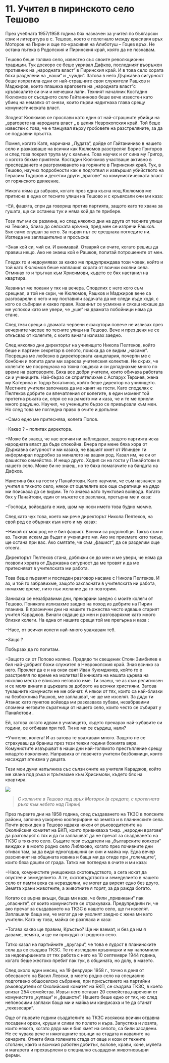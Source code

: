 # 11. Учител в пиринското село Тешово

През учебната 1957/1958 година бях назначен за учител по български език и
литература в с. Тешово, което е полегнало между красивия връх Моторок на Пирин и
още по-красивия на Алиботуш – Гоцев връх. Не остана пътека в Родопския и
Пиринския край, която да не познавам.

Тешово беше голямо село, известно със своите революционни традиции. Тук доскоро
се беше укривал Дафков, последният въоръжен противник на „народната власт“ в
Пиринския край. И в това село хората бяха разделени на „наши“ и „чужди“. Затова
в него Държавна сигурност беше изпратила едни от най-страшните свои служители
Рашков и Маджиров, които плашеха враговете на „народната власт“с кръвясалите си
очи и мечешки лапи. Техният началник Костадин Кюлюмов от съседното село
Гайтаниново беше вече известен като убиец на немалко от онези, които първи
надигнаха глава срещу комунистическата власт.

Злодеят Кюлюмов се прослави като един от най-страшните убийци на „враговете на
народната власт „ в целия Неврокопския край. Той беше известен с това, че е
танцувал върху гробовете на разстреляните, за да се подравни пръстта.

Помня, когато Катя, наричана „Лудата“, дойде от Гайтаниниво в нашето село и
разказваше на всички как Кюлюмов разстрелял Борис Григоров и след това покрил
трупа му с камъни. Това научих и от сина му Григор, с когото бяхме приятели.
Костадин Кюлюмов участваше активно в преследването и разгромяването на горяните
в Пиринския край. Тук, в Тешово, научих подробности как е подготвил и извършил
убийството на Герасим Тодоров и десетки други „врагове“ на комунистическата
власт от горянското движение.

Никога няма да забравя, когато през една късна нощ Кюлюмов ме притисна в една от
тесните улици на Тешово и с кръвясали очи ми каза:

&minus;Ей, фашяга, спри да говориш против партията, защото като те хвана за гушата,
    ще си останеш тук и няма кой да те прибере.

Този път ми се размина, но след няколко дни на друга от тесните улици на Тешово,
близо до селската кръчма, пред мен се изпречи Рашков. Бях само слушал за него.
За първи път се срещнаха погледите ни. Изгледа ме заплашително и просъска:

&minus;Зная кой си, чий си. И внимавай. Отваряй си очите, когато решиш да правиш
    нещо. Ако не знаеш кой е Рашков, попитай потрошените от мен.

Гледах го и недоумявах за какво ме предупреждава този човек, който и той като
Кюлюмов беше наплашил хората от всички околни села. Отминах го и тръгнах към
Хрисимови, където се бях настанил на квартира.

Хазаинът ме покани у тях на вечера. Споделих с него кого съм срещнал, а той не
скри, че Кюлюмов, Рашков и Маджиров вече са разговарели с него и му поставили
задачата да ме следи къде ходя, с кого се събирам и какво правя. Хазаинът се
усмихна и сякаш искаше да ме успокои като ме увери, че „уше“ на двамата
побойници няма да стане.

След тези срещи с двамата червени екзакутори повече не излизах през вечерните
часове по тесните улици на Тешово. Вече и през деня не се откъсвах от колегите,
с които винаги излизах заедно.

След няколко дни директорът на училището Никола Пелтеков, който беше и партиен
секретар в селото, поиска да се видим „насаме“. Посрещна ме любезно в
директорската канцелария, почерпи ме с бонбони и попита дали ми харесва
учителския колектив. Не скрих, че колегите ме посрещнаха на тяхна гощавка и си
допаднахме много по време на разговорите. Бяха все добри учители, които обичаха
работата си и учениците. Най-бързо се сприятелихме с Аспарух Терзиев, жена му
Катерина и Тодор Богатинов, който беше директор на училището. Местните учители
започнаха да ме канят на гости. Като споделях с Пелтеков добрите си впечатления
от колегите, в един момент той протегна ръката си, опря се на рамото ми и каза,
че и те ме приели много радушно. Научил, че учениците бързо се привързали към
мен. Но след това ме погледна право в очите и допълни:

&minus;Само едно ме притеснява, колега Попов.

&minus;Какво ? – попитах директора.

&minus;Може би знаеш, че нас всички ни наблюдават, защото партията иска народната
    власт да бъде спокойна. Вчера при мене бяха хора от Държавна сигурност и ми
    казаха, че вашият кмет от Илинден ги информирал подробно за миналото на
    вашия род. Казал им, че си от фашистко семейство. И нещо друго. Ходил си на
    гости у Панайотови в нашето село. Може би не знаеш, но те бяха помагачите на
    бандата на Дафков.

Наистина бях на гости у Панайотови. Като научили, че съм назначен за учител в
тяхното село, някои от оцелелите все още съратници на дядо ми поискаха да се
видим. Те го знаеха като пунктовия войвода. Когато бях у Панайтови, един от
мъжете се разплака, прегърна ме и каза:

&minus;Господи, войводата е жив, щом му носи името това будно момче.

След като чух това, което ми рече директорът Никола Пелтеков, на свой ред се
обърнах към него и му казах:

&minus;Никой от моя род не е бил фашист. Всички са родолюбци. Такъв съм и аз.
    Такива искам да бъдат и учениците ми. Ако ме приемате като такъв, ще остана
    при вас. Ако смятате, че съм „фашист“, да се разделим още отсега.

Директорът Пелтеков стана, доближи се до мен и ме увери, че няма да позволи
хората от Държавна сигурност да ме тровят и да ме притесняват в учителската
ми работа.

Това беше първият и последен разговор насаме с Никола Пелтеков. И аз, и той го
забравихме, защото захласнати в учителската ни работа, нямахме време, нито пък
желание да го повторим.

Занизаха се незабравими дни, прекарани заедно с моите колеги от Тешово. Понякога
излизахме заедно на поход из дебрите на Пирин планина. В празнични дни на нашите
тържества често идваше старият учител Караджов. Винаги сядаше до мен и
разговаряхме като много близки колеги. На една от нашите срещи той ме прегърна и
каза :

&minus;Насе, от всички колеги най-много уважавам теб.

&minus;Защо ?

Побързах да го попитам.

&minus;Защото си от Попово коляно. Прадядо ти свещеник Стоян Зимбилев е бил
    най-добрият божи служител в Неврокопския край. Зная всичко за него. Проклет
    да е и на онзи свят Иван Куюмджиев, който го е разстрелял по време на
    молитва! В книжата на нашата църква на няколко места е вписано неговото име.
    Ти знаеш, че аз съм религиозен и се моля винаги в църквата за доброто на
    всички християни. Затова тукашните комунисти не ме обичат. А някои от тях,
    които са най-близки на безбожника Рашков, ме заплашват, че ще ме изселят. За
    дядо ти Атанас като пунктов войвода ми разказваха хубави, незабравими
    спомени неговите съратници от нашето село, които често се събират у
    Панайотови .

Ей, затова когато идвам в училището, където прекарах най-хубавите си години, се
отбивам при теб. Ти не ми се сърдиш, нали?

&minus;Учителю, колега! И аз затова те уважавам много. Защото не се страхуваш да
    браниш през тези тежки години божията вяра. Комунистите извършват в наши дни
    най-голямото престъпление срещу младото поколение. Направиха от повечето
    учители безбожници, които насаждат атеизма у децата.

Тези мои думи напълниха със сълзи очите на учителя Караджов, който ме хвана под
ръка и тръгнахме към Хрисимови, където бях на квартира.

![](media/df8baa3fac522bb4074931a4b37fbda5.jpg)

>   *С колегите в Тешово под връх Моторок*
>   *(в средата, с протегната ръка към небето над Пирин)*

През първите дни на 1958 година, след създаването на ТКЗС в полските райони,
започна ускорено коопериране на земята и в планинските села. Почти всеки ден в
Тешово идваха някои от ръководителите на Околийския комитет на БКП, които
привикваха т.нар. „народни врагове“ да разговарят с тях и да ги заплашват да не
пречат за създаването на ТКЗС в тяхното село. Същите тези създатели на
„българските колхози“ виждах и в моето родно село Либяхово, когато през
почивните дни отивах там, за да видя едногодишния си син и майка му. Една вечер
разсилният на общината извика и баща ми да отиде при „големците“, които бяха
дошли от града. Татко ме погледна в очите и ми каза:

&minus;Насе, комунистите унищожиха скотовъдството, а сега искат да опустее и
    земеделието. А те, скотовъдството и земеделието в нашето село от памти века
    са неразделни, не могат да виреят едно без друго. Земята храни животните, а
    животните я торят, за да ражда богато.

Когато се върна вкъщи, баща ми каза, че били „привикани“ пак „опасните“, от
които комунистите се страхуваха. Предупредили ги, че ако пречат за създаването
на ТКЗС в нашето село, ще ги изселят. Заплашили баща ми, че могат да ни уволнят
заедно с жена ми като учители. Като чу това, майка се разплака и каза:

&minus;Тогава какво ще правим, Кръстьо? Ще ни вземат, и без да им я даваме, земята,
    и ще ни прокудят от родното село.

Татко казал на партийните „другари“, че това е лудост в планинските села да се
създава ТКЗС. Те го изгледали кръвнишки и му напомнили за недовършената от тях
работа с него на 10 септември 1944 година, когато беше жестоко пребит пак тук, в
общината, но долу, в мазето.

След около един месец, на 19 февруари 1958 г., точно в деня от обесването на
Васил Левски, в моето родно село на специално подготвено общоселско събрание,
при присъствието на партийни ръководители от Околийския комитет на БКП, се
създава ТКЗС, в което влизат 254 семейства. Извън него остават 20
семейства,наречени от комунистите „кулаци“ и „фашисти“. Нашето беше едно от тях,
но след непоносими заплахи баща ми и майка ми кандисаха и те да станат
„текезесари“.

Още от първите години създателите на ТКЗС изсякоха всички отдавна посадени
орехи, круши и сливи по полето и къра. Запустяха и лозята, които някога, когато
дядо ми е бил кмет на селото, са били засадени. Не се чуваха вече и някогашните
звънци на стадата и кавалите на овчарите. Отнети бяха големите стада от овце и
кози от техните стопани, както и всичкия работен добитък, волове, крави, коне,
мулета и магарета и прехвърлени в специално създадени животновъдни ферми.  


